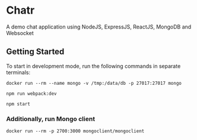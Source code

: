 # Chatr

A demo chat application using NodeJS, ExpressJS, ReactJS, MongoDB and Websocket

## Getting Started

To start in development mode, run the following commands in separate terminals:

```
docker run --rm --name mongo -v /tmp:/data/db -p 27017:27017 mongo
```

```
npm run webpack:dev
```

```
npm start
```

### Additionally, run Mongo client

```
docker run --rm -p 2700:3000 mongoclient/mongoclient
```

